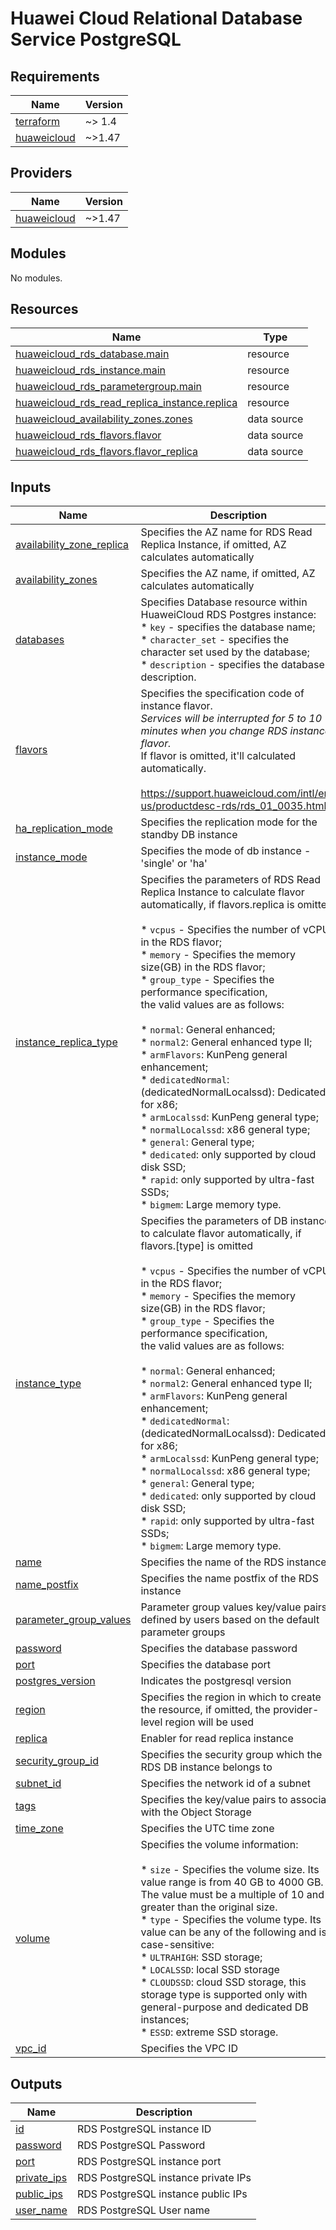 # Huawei Cloud Relational Database Service PostgreSQL

<!-- BEGIN_TF_DOCS -->
## Requirements

| Name | Version |
|------|---------|
| <a name="requirement_terraform"></a> [terraform](#requirement\_terraform) | ~> 1.4 |
| <a name="requirement_huaweicloud"></a> [huaweicloud](#requirement\_huaweicloud) | ~>1.47 |

## Providers

| Name | Version |
|------|---------|
| <a name="provider_huaweicloud"></a> [huaweicloud](#provider\_huaweicloud) | ~>1.47 |

## Modules

No modules.

## Resources

| Name | Type |
|------|------|
| [huaweicloud_rds_database.main](https://registry.terraform.io/providers/huaweicloud/huaweicloud/latest/docs/resources/rds_database) | resource |
| [huaweicloud_rds_instance.main](https://registry.terraform.io/providers/huaweicloud/huaweicloud/latest/docs/resources/rds_instance) | resource |
| [huaweicloud_rds_parametergroup.main](https://registry.terraform.io/providers/huaweicloud/huaweicloud/latest/docs/resources/rds_parametergroup) | resource |
| [huaweicloud_rds_read_replica_instance.replica](https://registry.terraform.io/providers/huaweicloud/huaweicloud/latest/docs/resources/rds_read_replica_instance) | resource |
| [huaweicloud_availability_zones.zones](https://registry.terraform.io/providers/huaweicloud/huaweicloud/latest/docs/data-sources/availability_zones) | data source |
| [huaweicloud_rds_flavors.flavor](https://registry.terraform.io/providers/huaweicloud/huaweicloud/latest/docs/data-sources/rds_flavors) | data source |
| [huaweicloud_rds_flavors.flavor_replica](https://registry.terraform.io/providers/huaweicloud/huaweicloud/latest/docs/data-sources/rds_flavors) | data source |

## Inputs

| Name | Description | Type | Default | Required |
|------|-------------|------|---------|:--------:|
| <a name="input_availability_zone_replica"></a> [availability\_zone\_replica](#input\_availability\_zone\_replica) | Specifies the AZ name for RDS Read Replica Instance, if omitted, AZ calculates automatically | `list(string)` | `[]` | no |
| <a name="input_availability_zones"></a> [availability\_zones](#input\_availability\_zones) | Specifies the AZ name, if omitted, AZ calculates automatically | `list(string)` | `[]` | no |
| <a name="input_databases"></a> [databases](#input\_databases) | Specifies Database resource within HuaweiCloud RDS Postgres instance:<br>  * `key` - specifies the database name;<br>  * `character_set` - specifies the character set used by the database;<br>  * `description` - specifies the database description. | <pre>map(object({<br>    character_set = optional(string, "UTF8")<br>    description   = optional(string, null)<br>  }))</pre> | `{}` | no |
| <a name="input_flavors"></a> [flavors](#input\_flavors) | Specifies the specification code of instance flavor.<br>  *Services will be interrupted for 5 to 10 minutes when you change RDS instance flavor.*<br>  If flavor is omitted, it'll calculated automatically.<br><br>  https://support.huaweicloud.com/intl/en-us/productdesc-rds/rds_01_0035.html | <pre>object({<br>    ha      = optional(string, null)<br>    single  = optional(string, null)<br>    replica = optional(string, null)<br>  })</pre> | <pre>{<br>  "ha": "rds.pg.n1.large.2.ha",<br>  "replica": "rds.pg.n1.large.2.rr",<br>  "single": "rds.pg.n1.large.2"<br>}</pre> | no |
| <a name="input_ha_replication_mode"></a> [ha\_replication\_mode](#input\_ha\_replication\_mode) | Specifies the replication mode for the standby DB instance | `string` | `"async"` | no |
| <a name="input_instance_mode"></a> [instance\_mode](#input\_instance\_mode) | Specifies the mode of db instance - 'single' or 'ha' | `string` | `"single"` | no |
| <a name="input_instance_replica_type"></a> [instance\_replica\_type](#input\_instance\_replica\_type) | Specifies the parameters of RDS Read Replica Instance to calculate flavor automatically, if flavors.replica is omitted<br><br>  * `vcpus` - Specifies the number of vCPUs in the RDS flavor;<br>  * `memory` - Specifies the memory size(GB) in the RDS flavor;<br>  * `group_type` - Specifies the performance specification,<br>    the valid values are as follows:<br><br>    * `normal`: General enhanced;<br>    * `normal2`: General enhanced type II;<br>    * `armFlavors`: KunPeng general enhancement;<br>    * `dedicatedNormal`: (dedicatedNormalLocalssd): Dedicated for x86;<br>    * `armLocalssd`: KunPeng general type;<br>    * `normalLocalssd`: x86 general type;<br>    * `general`: General type;<br>    * `dedicated`: only supported by cloud disk SSD;<br>    * `rapid`: only supported by ultra-fast SSDs;<br>    * `bigmem`: Large memory type. | <pre>object({<br>    vcpus      = optional(number, null)<br>    memory     = optional(number, null)<br>    group_type = optional(string, "general")<br>  })</pre> | <pre>{<br>  "group_type": "general",<br>  "memory": 4,<br>  "vcpus": 2<br>}</pre> | no |
| <a name="input_instance_type"></a> [instance\_type](#input\_instance\_type) | Specifies the parameters of DB instance to calculate flavor automatically, if flavors.[type] is omitted<br><br>  * `vcpus` - Specifies the number of vCPUs in the RDS flavor;<br>  * `memory` - Specifies the memory size(GB) in the RDS flavor;<br>  * `group_type` - Specifies the performance specification,<br>    the valid values are as follows:<br><br>    * `normal`: General enhanced;<br>    * `normal2`: General enhanced type II;<br>    * `armFlavors`: KunPeng general enhancement;<br>    * `dedicatedNormal`: (dedicatedNormalLocalssd): Dedicated for x86;<br>    * `armLocalssd`: KunPeng general type;<br>    * `normalLocalssd`: x86 general type;<br>    * `general`: General type;<br>    * `dedicated`: only supported by cloud disk SSD;<br>    * `rapid`: only supported by ultra-fast SSDs;<br>    * `bigmem`: Large memory type. | <pre>object({<br>    vcpus      = optional(number, null)<br>    memory     = optional(number, null)<br>    group_type = optional(string, "general")<br>  })</pre> | <pre>{<br>  "group_type": "general",<br>  "memory": 4,<br>  "vcpus": 2<br>}</pre> | no |
| <a name="input_name"></a> [name](#input\_name) | Specifies the name of the RDS instance | `string` | n/a | yes |
| <a name="input_name_postfix"></a> [name\_postfix](#input\_name\_postfix) | Specifies the name postfix of the RDS instance | `string` | `null` | no |
| <a name="input_parameter_group_values"></a> [parameter\_group\_values](#input\_parameter\_group\_values) | Parameter group values key/value pairs defined by users based on the default parameter groups | `map(string)` | `{}` | no |
| <a name="input_password"></a> [password](#input\_password) | Specifies the database password | `string` | `"VerY_5tr0nG-Pa55w0R^d"` | no |
| <a name="input_port"></a> [port](#input\_port) | Specifies the database port | `number` | `5432` | no |
| <a name="input_postgres_version"></a> [postgres\_version](#input\_postgres\_version) | Indicates the postgresql version | `string` | `"14"` | no |
| <a name="input_region"></a> [region](#input\_region) | Specifies the region in which to create the resource, if omitted, the provider-level region will be used | `string` | `null` | no |
| <a name="input_replica"></a> [replica](#input\_replica) | Enabler for read replica instance | `bool` | `false` | no |
| <a name="input_security_group_id"></a> [security\_group\_id](#input\_security\_group\_id) | Specifies the security group which the RDS DB instance belongs to | `string` | n/a | yes |
| <a name="input_subnet_id"></a> [subnet\_id](#input\_subnet\_id) | Specifies the network id of a subnet | `string` | n/a | yes |
| <a name="input_tags"></a> [tags](#input\_tags) | Specifies the key/value pairs to associate with the Object Storage | `map(string)` | `{}` | no |
| <a name="input_time_zone"></a> [time\_zone](#input\_time\_zone) | Specifies the UTC time zone | `string` | `null` | no |
| <a name="input_volume"></a> [volume](#input\_volume) | Specifies the volume information:<br><br>  * `size` - Specifies the volume size. Its value range is from 40 GB to 4000 GB.<br>    The value must be a multiple of 10 and greater than the original size.<br>  * `type` - Specifies the volume type. Its value can be any of the following and is case-sensitive:<br>    * `ULTRAHIGH`: SSD storage;<br>    * `LOCALSSD`: local SSD storage<br>    * `CLOUDSSD`: cloud SSD storage, this storage type is supported only with general-purpose and dedicated DB instances;<br>    * `ESSD`: extreme SSD storage. | <pre>object({<br>    size               = optional(number, 50)<br>    type               = optional(string, "CLOUDSSD")<br>    disk_encryption_id = optional(string, null)<br>  })</pre> | `{}` | no |
| <a name="input_vpc_id"></a> [vpc\_id](#input\_vpc\_id) | Specifies the VPC ID | `string` | n/a | yes |

## Outputs

| Name | Description |
|------|-------------|
| <a name="output_id"></a> [id](#output\_id) | RDS PostgreSQL instance ID |
| <a name="output_password"></a> [password](#output\_password) | RDS PostgreSQL Password |
| <a name="output_port"></a> [port](#output\_port) | RDS PostgreSQL instance port |
| <a name="output_private_ips"></a> [private\_ips](#output\_private\_ips) | RDS PostgreSQL instance private IPs |
| <a name="output_public_ips"></a> [public\_ips](#output\_public\_ips) | RDS PostgreSQL instance public IPs |
| <a name="output_user_name"></a> [user\_name](#output\_user\_name) | RDS PostgreSQL User name |
<!-- END_TF_DOCS -->